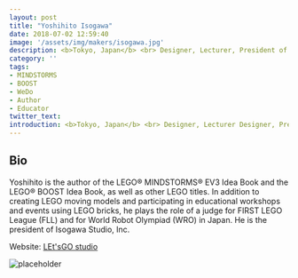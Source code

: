 ```yaml
---
layout: post
title: "Yoshihito Isogawa"
date: 2018-07-02 12:59:40
image: '/assets/img/makers/isogawa.jpg'
description: <b>Tokyo, Japan</b> <br> Designer, Lecturer, President of Isogawa Studio
category: ''
tags:
- MINDSTORMS
- BOOST
- WeDo
- Author
- Educator
twitter_text:
introduction: <b>Tokyo, Japan</b> <br> Designer, Lecturer Designer, President of Isogawa Studio
---
```




## Bio

Yoshihito is the author of the LEGO® MINDSTORMS® EV3 Idea Book and the LEGO® BOOST Idea Book, as well as other LEGO titles. In addition to creating LEGO moving models and participating in educational workshops and events using LEGO bricks, he plays the role of a judge for FIRST LEGO League (FLL) and for World Robot Olympiad (WRO) in Japan. He is the president of Isogawa Studio, Inc.


Website: [LEt'sGO studio](http://isogawastudio.co.jp/legostudio/index.html)


![placeholder](http://isogawastudio.co.jp/commonparts/2009ls_cookgear_l.jpg "LEt'sGO studio")
